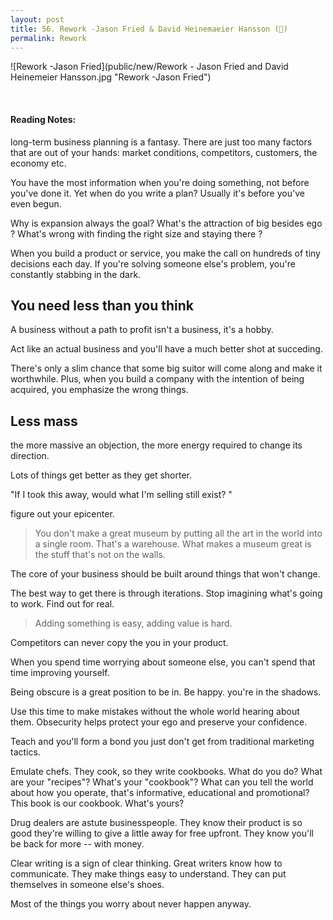 ```yaml
---
layout: post
title: 56. Rework -Jason Fried & David Heinemaeier Hansson (📖)
permalink: Rework
---
```


![Rework -Jason Fried](public/new/Rework - Jason Fried and David Heinemeier Hansson.jpg "Rework -Jason Fried")

<br>

#### Reading Notes:

long-term business planning is a fantasy. There are just too many factors that are out of your hands: market conditions, competitors, customers, the economy etc.

You have the most information when you're doing something, not before you've done it. Yet when do you write a plan? Usually it's before you've even begun.

Why is expansion always the goal? What's the attraction of big besides ego ? What's wrong with finding the right size and staying there ?

When you build a product or service, you make the call on hundreds of tiny decisions each day. If you're solving someone else's problem, you're constantly stabbing in the dark.

## You need less than you think

A business without a path to profit isn't a business, it's a hobby.

Act like an actual business and you'll have a much better shot at succeding.

There's only a slim chance that some big suitor will come along and make it worthwhile. Plus, when you build a company with the intention of being acquired, you emphasize the wrong things.

## Less mass

the more massive an objection, the more energy required to change its direction.

Lots of things get better as they get shorter.

"If I took this away, would what I'm selling still exist? "

figure out your epicenter.

> You don't make a great museum by putting all the art in the world into a single room. That's a warehouse. What makes a museum great is the stuff that's not on the walls.

The core of your business should be built around things that won't change.

The best way to get there is through iterations. Stop imagining what's going to work. Find out for real.

> Adding something is easy, adding value is hard.

Competitors can never copy the you in your product.

When you spend time worrying about someone else, you can't spend that time improving yourself.

Being obscure is a great position to be in. Be happy. you're in the shadows.

Use this time to make mistakes without the whole world hearing about them. Obsecurity helps protect your ego and preserve your confidence.

Teach and you'll form a bond you just don't get from traditional marketing tactics.

Emulate chefs. They cook, so they write cookbooks. What do you do? What are your "recipes"? What's your "cookbook"? What can you tell the world about how you operate, that's informative, educational and promotional? This book is our cookbook. What's yours?

Drug dealers are astute businesspeople. They know their product is so good they're willing to give a little away for free upfront. They know you'll be back for more -- with money.

Clear writing is a sign of clear thinking. Great writers know how to communicate. They make things easy to understand. They can put themselves in someone else's shoes.

Most of the things you worry about never happen anyway.
